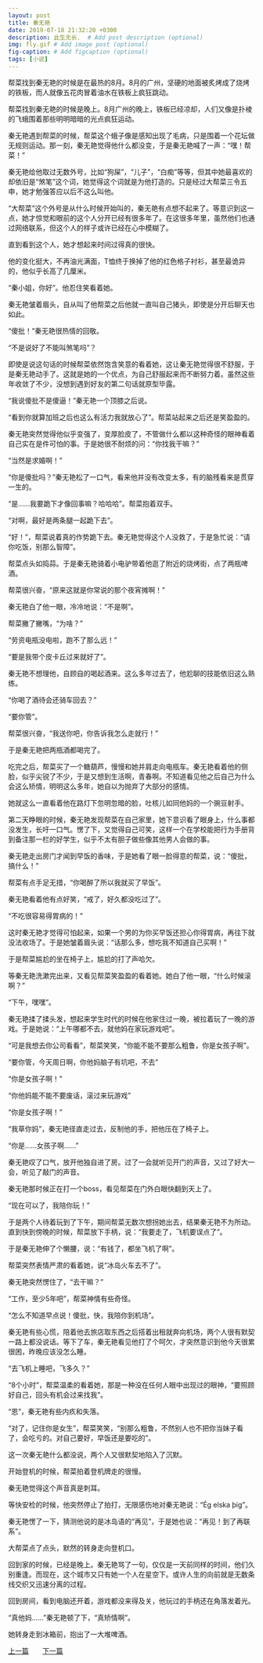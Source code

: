 ```yaml
---
layout: post
title: 秦无艳
date: 2019-07-18 21:32:20 +0300
description: 此生无长.  # Add post description (optional)
img: fly.gif # Add image post (optional)
fig-caption: # Add figcaption (optional)
tags: [小说]
---
```


帮菜找到秦无艳的时候是在最热的8月。8月的广州，坚硬的地面被炙烤成了烧烤的铁板，而人就像五花肉冒着油水在铁板上疯狂跳动。

帮菜找到秦无艳的时候是晚上。8月广州的晚上，铁板已经凉却，人们又像是扑棱的飞蛾围着那些明明暗暗的光点疯狂运动。

秦无艳遇到帮菜的时候，帮菜这个蛾子像是感知出现了毛病，只是围着一个花坛做无规则运动。那一刻，秦无艳觉得他什么都没变，于是秦无艳喊了一声：“嘿！帮菜！”

秦无艳给他取过无数外号，比如“狗屎”，“儿子”，“白痴”等等，但其中她最喜欢的却依旧是“煞笔”这个词，她觉得这个词就是为他打造的。只是经过大帮菜三令五申，她才勉强答应以后不这么叫他。

“大帮菜”这个外号是从什么时候开始叫的，秦无艳有点想不起来了。等意识到这一点，她才惊觉和眼前的这个人分开已经有很多年了。在这很多年里，虽然他们也通过网络联系，但这个人的样子或许已经在心中模糊了。

直到看到这个人，她才想起来时间过得真的很快。

他的变化挺大，不再油光满面，T恤终于换掉了他的红色格子衬衫，甚至最诡异的，他似乎长高了几厘米。

“秦小姐，你好”。他忍住笑看着她。

秦无艳皱着眉头，自从叫了他帮菜之后他就一直叫自己猪头，即使是分开后聊天也如此。

“傻批！”秦无艳很热情的回敬。

“不是说好了不能叫煞笔吗”？

即使是说这句话的时候帮菜依然饱含笑意的看着她，这让秦无艳觉得很不舒服，于是秦无艳动手了。这就是她的一个优点，为自己舒服起来而不断努力着。虽然这些年收敛了不少，没想到遇到好友的第二句话就原型毕露。

“我说傻批不是傻逼！”秦无艳一个顶膝之后说。

“看到你就算加班之后也这么有活力我就放心了”。帮菜站起来之后还是笑盈盈的。

秦无艳突然觉得他似乎变强了，变厚脸皮了，不管做什么都以这种奇怪的眼神看着自己实在是件可怕的事。于是她很不耐烦的问：“你找我干嘛？”

“当然是求婚啊！”

“你是傻批吗？”秦无艳松了一口气，看来他并没有改变太多，有的脑残看来是贯穿一生的。

“是……我要跪下才像回事嘛？哈哈哈”。帮菜抱着双手。

“对啊，最好是两条腿一起跪下去”。

“好！”，帮菜说着真的作势跪下去。秦无艳觉得这个人没救了，于是急忙说：“请你吃饭，别那么智障”。

帮菜点头如捣蒜。于是秦无艳骑着小电驴带着他逛了附近的烧烤街，点了两瓶啤酒。

帮菜很兴奋，“原来这就是你常说的那个夜宵摊啊！”

秦无艳白了他一眼，冷冷地说：“不是啊”。

帮菜撇了撇嘴，“为啥？”

“劳资电瓶没电啦，跑不了那么远！”

“要是我带个皮卡丘过来就好了”。

秦无艳不想理他，自顾自的喝起酒来。这么多年过去了，他尬聊的技能依旧这么熟练。

“你喝了酒待会还骑车回去？”

“要你管”。

帮菜很兴奋，“我送你吧，你告诉我怎么走就行！”

于是秦无艳把两瓶酒都喝完了。

吃完之后，帮菜买了一个糖葫芦，慢慢和她并肩走向电瓶车。秦无艳看着他的侧脸，似乎尖锐了不少，于是又想到生活啊，青春啊。不知道看见他之后自己为什么会这么矫情，明明这么多年，她自以为抛弃了大部分的感情。

她就这么一直看着他在路灯下忽明忽暗的脸，吐核儿如同他妈的一个豌豆射手。

 

第二天睁眼的时候，秦无艳发现帮菜在自己家里，她下意识看了眼身上，什么事都没发生，长吁一口气。愣了下，又觉得自己可笑，这样一个在学校能把行为手册背到备注那一栏的好学生，似乎不太有胆子做些像其他男人会做的事。

秦无艳走出房门才闻到早饭的香味，于是她看了眼一脸得意的帮菜，说：“傻批，搞什么！”

帮菜有点手足无措，“你喝醉了所以我就买了早饭”。

秦无艳看着他有点好笑，“戒了，好久都没吃过了”。

“不吃很容易得胃病的！”

这时秦无艳才觉得可怕起来，如果一个男的为你买早饭还担心你得胃病，再往下就没法收场了。于是她皱着眉头说：“话那么多，想吃我不知道自己买啊！”

于是帮菜尴尬的坐在椅子上，尴尬的打了声哈欠。

等秦无艳洗漱完出来，又看见帮菜笑盈盈的看着她。她白了他一眼，“什么时候滚啊？”

“下午，嘿嘿”。

秦无艳揉了揉头发，想起来学生时代的时候在他家住过一晚，被拉着玩了一晚的游戏。于是她说：“上午哪都不去，就他妈在家玩游戏吧”。

“可是我想去你公司看看”，帮菜笑笑，“你能不能不要那么粗鲁，你是女孩子啊”。

“要你管，今天周日啊，你他妈脑子有坑吧，不去”

“你是女孩子啊！”

“你他妈能不能不要废话，滚过来玩游戏”

“你是女孩子啊！”

“我草你妈”，秦无艳径直走过去，反制他的手，把他压在了椅子上。

“你是……女孩子啊……”

秦无艳叹了口气，放开他独自进了房。过了一会就听见开门的声音，又过了好大一会，听见了敲门的声音。

秦无艳那时候正在打一个boss，看见帮菜在门外白眼快翻到天上了。

“现在可以了，我陪你玩！”

 

于是两个人待着玩到了下午，期间帮菜无数次想拐她出去，结果秦无艳不为所动。直到快到傍晚的时候，帮菜放下手柄，说：“我要走了，飞机要误点了”。

于是秦无艳伸了个懒腰，说：“有钱了，都坐飞机了啊”。

帮菜突然表情严肃的看着她，说“冰岛火车去不了”。

秦无艳突然愣住了，“去干嘛？”

“工作，至少5年吧”，帮菜神情有些奇怪。

“怎么不知道早点说！傻批，快，我陪你到机场”。

秦无艳有些心慌，陪着他去旅店取东西之后搭着出租就奔向机场，两个人很有默契一路上都没说话。等下了车，秦无艳看见他打了个呵欠，才突然意识到他今天很累很困，昨晚应该没怎么睡。

“去飞机上睡吧，飞多久？”

“8个小时”，帮菜温柔的看着她，那是一种没在任何人眼中出现过的眼神，“要照顾好自己，回头有机会过来找我”。

“恩”，秦无艳有些内疚和失落。

“对了，记住你是女生”，帮菜笑笑，“别那么粗鲁，不然别人也不把你当妹子看了，会吃亏的。对自己要好，早饭还是要吃的”。

这一次秦无艳什么都没说，两个人又很默契地陷入了沉默。

开始登机的时候，帮菜拍着登机牌走的很慢。

秦无艳觉得这个声音真是刺耳。

等快安检的时候，他突然停止了拍打，无限感伤地对秦无艳说：“Ég elska þig”。

秦无艳愣了一下，猜测他说的是冰岛语的“再见”，于是她也说：“再见！到了再联系”。

大帮菜点了点头，默然的转身走向登机口。

 

回到家的时候，已经是晚上。秦无艳骂了一句，仅仅是一天前同样的时间，他们久别重逢。而现在，这个城市又只有她一个人在星空下。或许人生的向前就是无数条线交织又迅速分离的过程。

回到房间，看到电脑还开着，游戏都没来得及关，他玩过的手柄还在角落发着光。

“真他妈……”秦无艳顿了下，“真矫情啊”。

她转身走到冰箱前，抱出了一大堆啤酒。

[上一篇](../writting3/)&emsp;&emsp;[下一篇](../writting5/)